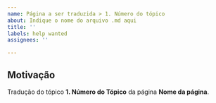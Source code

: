 ```yaml
---
name: Página a ser traduzida > 1. Número do tópico
about: Indique o nome do arquivo .md aqui
title: ''
labels: help wanted
assignees: ''

---
```


## Motivação

Tradução do tópico **1. Número do Tópico** da página **Nome da página**.
